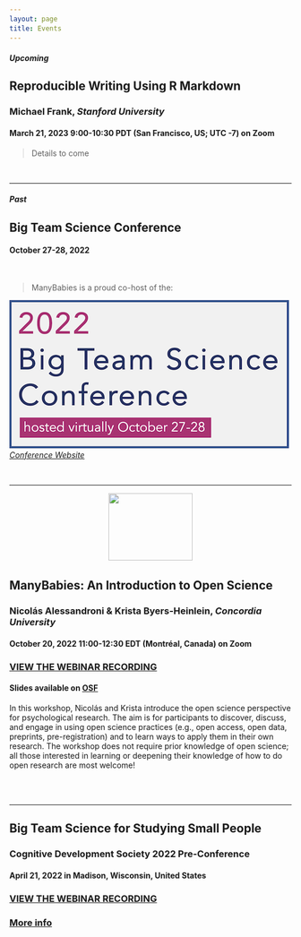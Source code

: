 ```yaml
---
layout: page
title: Events
---
```


#### *Upcoming*

## Reproducible Writing Using R Markdown
### Michael Frank, *Stanford University*
#### March 21, 2023 9:00-10:30 PDT (San Francisco, US; UTC -7) on Zoom

> Details to come

<br>

***
#### *Past*

## Big Team Science Conference
#### October 27-28, 2022 
<br>

> ManyBabies is a proud co-host of the: 

<a href="https://bigteamscienceconference.github.io" target="_blank"><img src="/assets/img/BTSCon2022_logo.png" alt="2022 Big Team Science Conference, hosted virtually October 27-28" /></a><br>
[*Conference Website*](https://bigteamscienceconference.github.io)

<br>

***
<div class="container" align="center">
  <img border="0" src="https://www.cos.io/hs-fs/hubfs/badges_stacked.original.png?width=834&name=badges_stacked.original.png" width="150" height="120">
</div>

## ManyBabies: An Introduction to Open Science
### Nicolás Alessandroni & Krista Byers-Heinlein, *Concordia University*
#### October 20, 2022 11:00-12:30 EDT (Montréal, Canada) on Zoom

### [VIEW THE WEBINAR RECORDING](https://www.youtube.com/watch?v=bUQjJSLLL-M)
#### Slides available on [OSF](https://osf.io/5x8yk/)

In this workshop, Nicolás and Krista introduce the open science perspective for psychological research. The aim is for participants to discover, discuss, and engage in using open science practices (e.g., open access, open data, preprints, pre-registration) and to learn ways to apply them in their own research. The workshop does not require prior knowledge of open science; all those interested in learning or deepening their knowledge of how to do open research are most welcome! 

<br>
<br>

***
## Big Team Science for Studying Small People
### Cognitive Development Society 2022 Pre-Conference 
#### April 21, 2022 in Madison, Wisconsin, United States

### [VIEW THE WEBINAR RECORDING](https://stanford.zoom.us/rec/share/pQXzvhH5PbZwSLdObTd5JQiRWpU4JLy7oYVRRjIoTt219NKv45QW1NPwIe3TIcJT.u9zqXW9NCpBYsRP1)

### [More info]({{site.baseurl}}/2022-04-21-CDSpreconference/)
